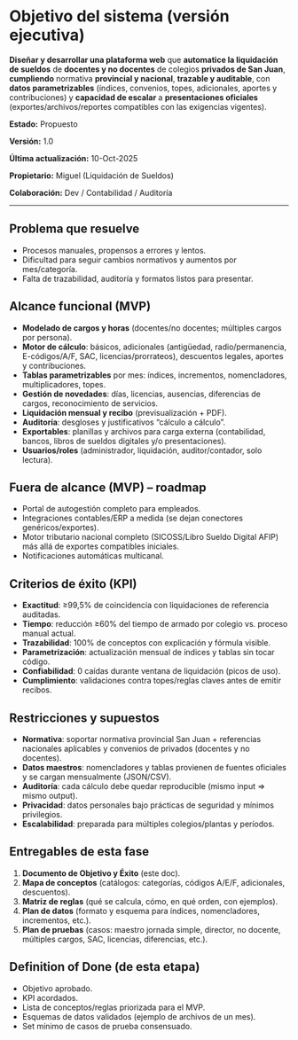 # Objetivo del sistema (versión ejecutiva)

**Diseñar y desarrollar una plataforma web** que **automatice la liquidación de sueldos** de **docentes y no docentes** de colegios **privados de San Juan**, **cumpliendo** normativa **provincial y nacional**, **trazable y auditable**, con **datos parametrizables** (índices, convenios, topes, adicionales, aportes y contribuciones) y **capacidad de escalar** a **presentaciones oficiales** (exportes/archivos/reportes compatibles con las exigencias vigentes).

**Estado:** Propuesto

**Versión:** 1.0

**Última actualización:** 10-Oct-2025

**Propietario:** Miguel (Liquidación de Sueldos)

**Colaboración:** Dev / Contabilidad / Auditoría

---

## Problema que resuelve

* Procesos manuales, propensos a errores y lentos.
* Dificultad para seguir cambios normativos y aumentos por mes/categoría.
* Falta de trazabilidad, auditoría y formatos listos para presentar.

## Alcance funcional (MVP)

* **Modelado de cargos y horas** (docentes/no docentes; múltiples cargos por persona).
* **Motor de cálculo**: básicos, adicionales (antigüedad, radio/permanencia, E-códigos/A/F, SAC, licencias/prorrateos), descuentos legales, aportes y contribuciones.
* **Tablas parametrizables** por mes: índices, incrementos, nomencladores, multiplicadores, topes.
* **Gestión de novedades**: días, licencias, ausencias, diferencias de cargos, reconocimiento de servicios.
* **Liquidación mensual y recibo** (previsualización + PDF).
* **Auditoría**: desgloses y justificativos “cálculo a cálculo”.
* **Exportables**: planillas y archivos para carga externa (contabilidad, bancos, libros de sueldos digitales y/o presentaciones).
* **Usuarios/roles** (administrador, liquidación, auditor/contador, solo lectura).

## Fuera de alcance (MVP) – roadmap

* Portal de autogestión completo para empleados.
* Integraciones contables/ERP a medida (se dejan conectores genéricos/exportes).
* Motor tributario nacional completo (SICOSS/Libro Sueldo Digital AFIP) más allá de exportes compatibles iniciales.
* Notificaciones automáticas multicanal.

## Criterios de éxito (KPI)

* **Exactitud**: ≥99,5% de coincidencia con liquidaciones de referencia auditadas.
* **Tiempo**: reducción ≥60% del tiempo de armado por colegio vs. proceso manual actual.
* **Trazabilidad**: 100% de conceptos con explicación y fórmula visible.
* **Parametrización**: actualización mensual de índices y tablas sin tocar código.
* **Confiabilidad**: 0 caídas durante ventana de liquidación (picos de uso).
* **Cumplimiento**: validaciones contra topes/reglas claves antes de emitir recibos.

## Restricciones y supuestos

* **Normativa**: soportar normativa provincial San Juan + referencias nacionales aplicables y convenios de privados (docentes y no docentes).
* **Datos maestros**: nomencladores y tablas provienen de fuentes oficiales y se cargan mensualmente (JSON/CSV).
* **Auditoría**: cada cálculo debe quedar reproducible (mismo input ⇒ mismo output).
* **Privacidad**: datos personales bajo prácticas de seguridad y mínimos privilegios.
* **Escalabilidad**: preparada para múltiples colegios/plantas y períodos.

## Entregables de esta fase

1. **Documento de Objetivo y Éxito** (este doc).
2. **Mapa de conceptos** (catálogos: categorías, códigos A/E/F, adicionales, descuentos).
3. **Matriz de reglas** (qué se calcula, cómo, en qué orden, con ejemplos).
4. **Plan de datos** (formato y esquema para índices, nomencladores, incrementos, etc.).
5. **Plan de pruebas** (casos: maestro jornada simple, director, no docente, múltiples cargos, SAC, licencias, diferencias, etc.).

## Definition of Done (de esta etapa)

* Objetivo aprobado.
* KPI acordados.
* Lista de conceptos/reglas priorizada para el MVP.
* Esquemas de datos validados (ejemplo de archivos de un mes).
* Set mínimo de casos de prueba consensuado.

